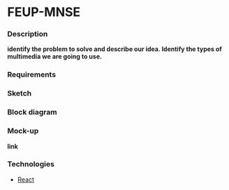 # FEUP-MNSE

### Description

**identify the problem to solve and describe our idea. Identify the types of multimedia we are going to use.** 

### Requirements

### Sketch

### Block diagram

### Mock-up

**link**

### Technologies

* [React](https://reactjs.org/)
